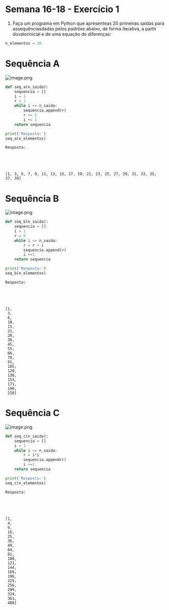 # Semana 16-18 - Exercício 1

1. Faça um programa em Python que apresenteas 20 primeiras saídas para assequênciasdadas pelos padrões abaixo, de forma iterativa, a partir dovalorinicial e de uma equação de diferenças:


```python
n_elementos = 20  
```

# Sequência A

![image.png](attachment:image.png)


```python
def seq_a(n_saida):
    sequencia = []
    i = 1
    r = 1 
    while i <= n_saida:
        sequencia.append(r)
        r += 2
        i += 1
    return sequencia

print('Resposta:')
seq_a(n_elementos)

```

    Resposta:
    




    [1, 3, 5, 7, 9, 11, 13, 15, 17, 19, 21, 23, 25, 27, 29, 31, 33, 35, 37, 39]



# Sequência B

![image.png](attachment:image.png)


```python
def seq_b(n_saida):
    sequencia = []
    i = 1
    r = 0
    while i <= n_saida:
        r = r + i
        sequencia.append(r)
        i +=1
    return sequencia

print('Resposta:')
seq_b(n_elementos)
```

    Resposta:
    




    [1,
     3,
     6,
     10,
     15,
     21,
     28,
     36,
     45,
     55,
     66,
     78,
     91,
     105,
     120,
     136,
     153,
     171,
     190,
     210]



# Sequência C

![image.png](attachment:image.png)


```python
def seq_c(n_saida):
    sequencia = []
    i = 1
    while i <= n_saida:
        r = i*i
        sequencia.append(r)
        i +=1
    return sequencia 

print('Resposta:')
seq_c(n_elementos)
```

    Resposta:
    




    [1,
     4,
     9,
     16,
     25,
     36,
     49,
     64,
     81,
     100,
     121,
     144,
     169,
     196,
     225,
     256,
     289,
     324,
     361,
     400]


